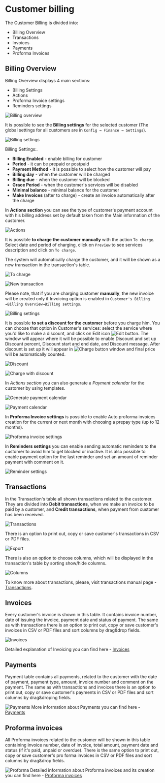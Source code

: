 Customer billing
==========

The Customer Billing is divided into:
* Billing Overview
* Transactions
* Invoices
* Payments
* Proforma Invoices


## Billing Overview

Billing Overview displays 4 main sections:
* Billing Settings
* Actions
* Proforma Invoice settings
* Reminders settings

![Billing overview](billing_overview.png)


It is possible to see the **Billing settings** for the selected customer (The global settings for all customers are in `Config → Finance → Settings`).

![Billing settings](billing_settings.png)

Billing Settings:.
* **Billing Enabled** - enable billing for customer
* **Period** - it can be prepaid or postpaid
* **Payment Method** - it is possible to select how the customer will pay
* **Billing day** - when the customer will be charged
* **Billing due** - when the customer will be blocked
* **Grace Period** - when the customer's services will be disabled
* **Minimal balance** - minimal balance for the customer
* **Make Invoices** (after to charge) - create an invoice automatically after the charge


In **Actions section** you can see the type of customer's payment account with his billing address set by default taken from the Main information of the customer.

![Actions](actions.png)


It is possible **to charge the customer manually** with the action `To charge`.
Select date and period of charging, click on `Preview` to see services description and click on `To charge`.

The system will automatically charge the customer, and it will be shown as a new transaction in the transaction's table.

![To charge](charge.png)

![New transaction](new_transaction.png)


Please note, that if you are charging customer **manually**, the new invoice will be created only if Invoicing option is enabled in `Customer's Billing →Billing Overview→Billing settings`.

![Billing settings](global_billing_settings.png)


It is possible **to set a discount for the customer** before you charge him. You can choose that option in Customer's services: select the service where you'd like to make a discount, and click on Edit icon ![Edit button](edit_button.png). The window will appear where  it will be possible to enable Discount and set up Discount percent, Discount start and end date, and Discount message. After discount is set up it will appear in ![Charge button](charge_button.png) window and final price will be automatically counted.


![Discount](edit_service.png)

![Charge with discount](charge_with_discount.png)


In *Actions section* you can also generate a *Payment calendar* for the customer by using templates.

![Generate payment calendar](generate_payment_calendar.png)

![Payment calendar](payment_calendar.png)


In **Proforma Invoice settings** is possible to enable Auto proforma invoices creation for the current or next month with choosing a prepay type (up to 12 months).

![Proforma invoice settings](proforma_invoice_settings.png)


In **Reminders settings** you can enable sending automatic reminders to the customer to avoid him to get blocked or inactive. It is also possible to enable payment option for the last reminder and set an amount of reminder payment with comment on it.

![Reminder settings](reminders_settings.png)



## Transactions

In the Transaction's table all shown transactions related to the customer. They are divided into **Debit transactions**, when we make an invoice to be paid by a customer, and **Credit transactions**, when payment from customer has been received.

![Transactions](transactions.png)


There is an option to print out, copy or save customer's transactions  in CSV or PDF files.

![Export](export.png)


There is also an option to choose columns, which will be displayed in the transaction's table by sorting show/hide columns.

![Columns](columns.png)

To know more about transactions, please, visit transactions manual page - [Transactions](finance/transactions/transactions.md).


## Invoices

Every customer's invoice is shown in this table. It contains invoice number, date of issuing the invoice,  payment date and status of payment. The same as with transactions there is an option to print out, copy or save customer's invoices in CSV or PDF files and sort columns by drag&drop fields.

![Invoices](invoices.png)

Detailed explanation of Invoicing you can find here -  [Invoices](finance/invoices/invoices.md)


## Payments

Payment table contains all payments, related to the customer with the date of payment, payment type, amount, invoice number and comment on the payment. The same as with transactions and invoices there is an option to print out, copy or save customer's payments in CSV or PDF files and sort columns by drag&droping fields.

![Payments](payments.png)
More information about Payments you can find here -  [Payments](finance/payments/payments.md)


## Proforma invoices

All Proforma invoices related to the customer will be shown in this table containing invoice number, date of invoice, total amount, payment date and status (if it's paid, unpaid or overdue).
There is the same option to print out, copy or save customer's pro forma invoices in CSV or PDF files and sort columns by drag&drop fields.

![Proforma](proforma.png)
Detailed information about Proforma invoices and its creation you can find here - [Proforma invoices](finance/proforma_invoices/proforma_invoices.md)
